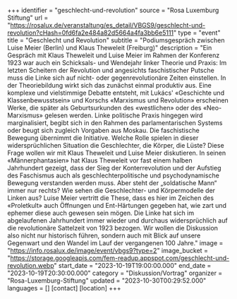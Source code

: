 +++
identifier = "geschlecht-und-revolution"
source = "Rosa Luxemburg Stiftung"
url = "https://rosalux.de/veranstaltung/es_detail/VBGS9/geschlecht-und-revolution?cHash=0fd6fa2e484a82d5664a4fa3bb6e5111"
type = "event"
title = "Geschlecht und Revolution"
subtitle = "Podiumsgespräch zwischen Luise Meier (Berlin) und Klaus Theweleit (Freiburg)"
description = "Ein Gespräch mit Klaus Theweleit und Luise Meier im Rahmen der Konferenz 
1923 war auch ein Schicksals- und Wendejahr linker Theorie und Praxis: Im letzten Scheitern der Revolution und angesichts faschistischer Putsche muss die Linke sich auf nicht- oder gegenrevolutionäre Zeiten einstellen. In der Theoriebildung wirkt sich das zunächst einmal produktiv aus. Eine komplexe und vielstimmige Debatte entsteht, mit Lukács' «Geschichte und Klassenbewusstsein» und Korschs «Marxismus und Revolution» erscheinen Werke, die später als Geburtsurkunden des «westlichen» oder des «Neo-Marxismus» gelesen werden. Linke politische Praxis hingegen wird marginalisiert, begibt sich in den Rahmen des parlamentarischen Systems oder beugt sich zugleich Vorgaben aus Moskau. Die faschistische Bewegung übernimmt die Initiative.
Welche Rolle spielen in dieser widersprüchlichen Situation die Geschlechter, die Körper, die Lüste? Diese Frage wollen wir mit Klaus Theweleit und Luise Meier diskutieren. In seinen «Männerphantasien» hat Klaus Theweleit vor fast einem halben Jahrhundert gezeigt, dass der Sieg der Konterrevolution und der Aufstieg des Faschismus auch als geschlechterpolitische und psychodynamische Bewegung verstanden werden muss. Aber steht der „soldatische Mann“ immer nur rechts? Wie sehen die Geschlechter- und Körpermodelle der Linken aus? Luise Meier vertritt die These, dass es hier im Zeichen des «Proletkult» auch Öffnungen und Ent-Härtungen gegeben hat, wie zart und ephemer diese auch gewesen sein mögen. Die Linke hat sich im abgelaufenen Jahrhundert immer wieder und durchaus widersprüchlich auf die revolutionäre Sattelzeit von 1923 bezogen. Wir wollen die Diskussion also nicht nur historisch führen, sondern auch mit Blick auf unsere Gegenwart und den Wandel im Lauf der vergangenen 100 Jahre."
image = "https://info.rosalux.de/image/event/vbgs9?type=2"
image_bucket = "https://storage.googleapis.com/fem-readup.appspot.com/geschlecht-und-revolution.webp"
start_date = "2023-10-19T19:00:00.000"
end_date = "2023-10-19T20:30:00.000"
category = "Diskussion/Vortrag"
organizer = "Rosa-Luxemburg-Stiftung"
updated = "2023-10-30T00:29:52.000"
languages = []
[contact]
[location]
+++